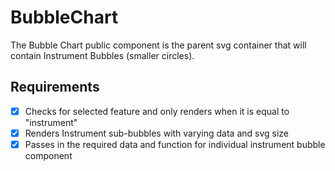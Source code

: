 # BubbleChart

The Bubble Chart public component is the parent svg container that will contain Instrument Bubbles (smaller circles).

## Requirements
* [X] Checks for selected feature and only renders when it is equal to "instrument" 
* [X] Renders Instrument sub-bubbles with varying data and svg size
* [X] Passes in the required data and function for individual instrument bubble component
